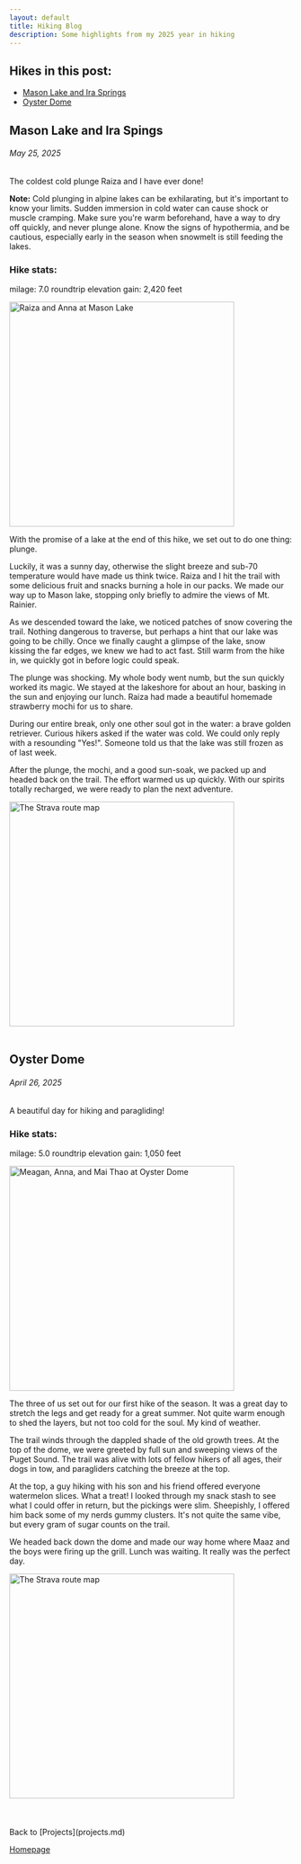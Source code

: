 ```yaml
---
layout: default
title: Hiking Blog
description: Some highlights from my 2025 year in hiking
---
```

## Hikes in this post:
- [Mason Lake and Ira Springs](#mason-lake-and-ira-springs)
- [Oyster Dome](#oyster-dome)

## Mason Lake and Ira Spings
###### *May 25, 2025*
The coldest cold plunge Raiza and I have ever done!

**Note:** Cold plunging in alpine lakes can be exhilarating,
but it's important to know your limits. Sudden immersion in cold water can cause
shock or muscle cramping. Make sure you're warm beforehand, have a way to
dry off quickly, and never plunge alone. Know the signs of hypothermia, and be cautious,
especially early in the season when snowmelt is still feeding the lakes.
### Hike stats:

milage: 7.0 roundtrip
elevation gain: 2,420 feet

<img src="../assets/hiking/mason.png" width="400" title="Raiza and Anna at Mason Lake" alt="Raiza and Anna at Mason Lake">

With the promise of a lake at the end of this hike, we set out to do one thing: plunge.

Luckily, it was a sunny day, otherwise the slight breeze and sub-70 temperature would have made us
think twice. Raiza and I hit the trail with some delicious fruit and snacks burning a hole in our packs.
We made our way up to Mason lake, stopping only briefly to admire the views of Mt. Rainier. 

As we descended toward the lake, we noticed patches of snow covering the trail.
Nothing  dangerous to traverse, but perhaps a hint that our lake was going to be chilly. 
Once we finally caught a glimpse of the lake, snow kissing the far edges, we knew we had to act fast.
Still warm from the hike in, we quickly got in before logic could speak. 

The plunge was shocking. My whole body went numb, but the sun quickly worked its magic.
We stayed at the lakeshore for about an hour, basking in the sun and enjoying our lunch.
Raiza had made a beautiful homemade strawberry mochi for us to share. 

During our entire break, only one other soul got in the water: a brave golden retriever.
Curious hikers asked if the water was cold. We could only reply with a resounding "Yes!".
Someone told us that the lake was still frozen as of last week. 

After the plunge, the mochi, and a good sun-soak, we packed up and headed back on the trail.
The effort warmed us up quickly. With our spirits totally recharged,
we were ready to plan the next adventure.

<img src="../assets/hiking/mason25.png" width="400" title="The Strava route map" alt="The Strava route map">



<br>
<br>


## Oyster Dome
###### *April 26, 2025*
A beautiful day for hiking and paragliding!

### Hike stats:

milage: 5.0 roundtrip
elevation gain: 1,050 feet

<img src="../assets/hiking/oyster.png" width="400" title="Meagan, Anna, and Mai Thao at Oyster Dome" alt="Meagan, Anna, and Mai Thao at Oyster Dome">


The three of us set out for our first hike of the season. It was a great day to stretch the legs and
get ready for a great summer. Not quite warm enough to shed the layers,
but not too cold for the soul. My kind of weather.

The trail winds through the dappled shade of the
old growth trees. At the top of the dome, we were greeted by full
sun and sweeping views of the Puget Sound. 
The trail was alive with lots of fellow hikers of all ages, their dogs in tow, and paragliders
catching the breeze at the top.

At the top, a guy hiking with his son and his friend offered everyone watermelon slices.
What a treat! I looked through my snack stash to see what I could offer in return,
but the pickings were slim. Sheepishly, I offered him back some of my nerds gummy clusters. 
It's not quite the same vibe, but every gram of sugar counts on the trail.

We headed back down the dome and made our way home where Maaz and the boys were firing up the grill.
Lunch was waiting. 
It really was the perfect day.

<img src="../assets/hiking/oyster25.png" width="400" title="The Strava route map" alt="The Strava route map">


<br>
<br>
<br>
<br>
Back to [Projects](projects.md)

[Homepage](../index.md)